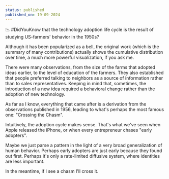 ```yaml
---
status: published
published_on: 19-09-2024
---
```

📉 #DidYouKnow that the technology adoption life cycle is the result of studying US-farmers' behavior in the 1950s? 

Although it has been popularized as a bell, the original work (which is the summary of many contributions) actually shows the cumulative distribution over time, a much more powerful visualization, if you ask me. 

There were many observations, from the size of the farms that adopted ideas earlier, to the level of education of the farmers. They also established that people preferred talking to neighbors as a source of information rather than to sales representatives. Keeping in mind that, sometimes, the introduction of a new idea required a behavioral change rather than the adoption of new technology. 

As far as I know, everything that came after is a derivation from the observations published in 1956, leading to what's perhaps the most famous one: "Crossing the Chasm". 

Intuitively, the adoption cycle makes sense. That's what we've seen when Apple released the iPhone, or when every entrepreneur chases "early adopters". 

Maybe we just parse a pattern in the light of a very broad generalization of human behavior. Perhaps early adopters are just early because they found out first. Perhaps it's only a rate-limited diffusive system, where identities are less important. 

In the meantime, if I see a chasm I'll cross it. 